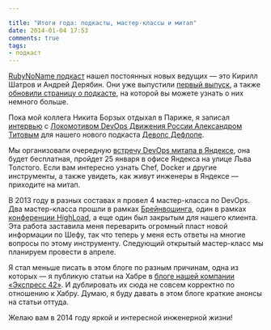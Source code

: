 ```yaml
---

title: "Итоги года: подкасты, мастер-классы и митап"
date: 2014-01-04 17:53
comments: true
tags:
- подкаст
---
```


[RubyNoName подкаст](http://rubynoname.ru) нашел постоянных новых ведущих — это Кирилл Шатров и Андрей Дерябин. Они уже
выпустили [первый выпуск](http://rubynoname.ru/posts/2013/S05E21.html), а также [обновили страницу о подкасте](http://rubynoname.ru/about.html),
на которой вы можете узнать о них немного больше.

Пока мой коллега Никита Борзых отдыхал в Париже, я записал [интервью](http://devopsdeflope.ru/posts/2013/004.html) с
[Локомотивом DevOps Движения России Александром Титовым](https://twitter.com/osminog) для нашего нового подкаста [Девопс
Дефлопе](http://devopsdeflope.ru/).

Мы организовали очередную [встречу DevOps митапа в
Яндексе](http://www.meetup.com/DevOps-Moscow-in-Russian/events/157003432/), она будет бесплатная, пройдет 25 января в
офисе Яндекса на улице Льва Толстого. Если вам интересно узнать Chef, Docker и другие инструменты, а также увидеть, как
живут инженеры в Яндексе — приходите на митап.

В 2013 году в разных составах я провел 4 мастер-класса по DevOps. Два мастер-класса прошли в рамках [Брейнвошинга](http://brainwashing.pro/devops),
один в рамках [конференции HighLoad](http://www.highload.ru/), а еще один был закрытым для нашего клиента. Эта работа
заставила меня переварить огромный пласт новой информации по Шефу, так что теперь у меня есть ответы на многие вопросы
по этому инструменту. Следующий открытый мастер-класс мы планируем провести в апреле.

Я стал меньше писать в этом блоге по разным причинам, одна из которых — я публикую статьи на Хабре в [блоге нашей
компании «Экспресс 42»](http://habrahabr.ru/company/express42/blog/). И дублировать их сюда не совсем корректно по
отношению к Хабру. Думаю, я буду давать в этом блоге краткие анонсы на статьи оттуда.

Желаю вам в 2014 году яркой и интересной инженерной жизни!
